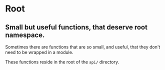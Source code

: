 # Root
## Small but useful functions, that deserve root namespace.

Sometimes there are functions that are so small, and useful, that they don't need to be wrapped in a module.

These functions reside in the root of the `api/` directory.